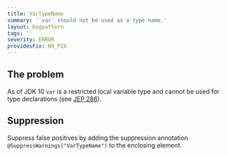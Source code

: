 ```yaml
---
title: VarTypeName
summary: '`var` should not be used as a type name.'
layout: bugpattern
tags: ''
severity: ERROR
providesFix: NO_FIX
---
```


<!--
*** AUTO-GENERATED, DO NOT MODIFY ***
To make changes, edit the @BugPattern annotation or the explanation in docs/bugpattern.
-->

## The problem
As of JDK 10 `var` is a restricted local variable type and cannot be used for
type declarations (see [JEP 286][]).

[JEP 286]: http://openjdk.java.net/jeps/286

## Suppression
Suppress false positives by adding the suppression annotation `@SuppressWarnings("VarTypeName")` to the enclosing element.
